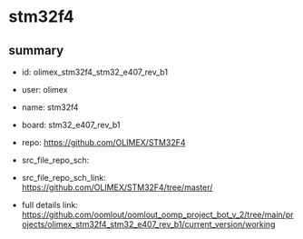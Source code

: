 # stm32f4
 
## summary 
* id: olimex_stm32f4_stm32_e407_rev_b1
* user: olimex
* name: stm32f4
* board: stm32_e407_rev_b1
* repo: https://github.com/OLIMEX/STM32F4



* src_file_repo_sch: 
* src_file_repo_sch_link: https://github.com/OLIMEX/STM32F4/tree/master/
* full details link: https://github.com/oomlout/oomlout_oomp_project_bot_v_2/tree/main/projects/olimex_stm32f4_stm32_e407_rev_b1/current_version/working  







